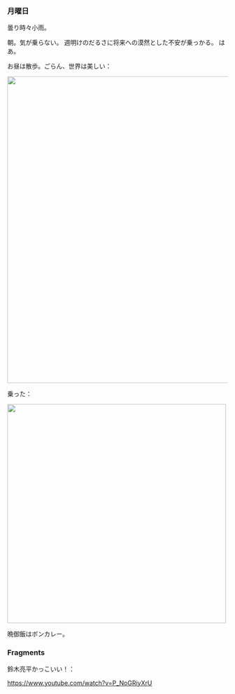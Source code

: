 ### 月曜日

曇り時々小雨。

朝。気が乗らない。
週明けのだるさに将来への漠然とした不安が乗っかる。
はあ。

お昼は散歩。ごらん、世界は美しい：

<img src="https://i.imgur.com/sBt6E7R.jpg" width="700">

乗った：

<img src="https://i.imgur.com/O63roIt.jpg" width="500">

晩御飯はボンカレー。

### Fragments

鈴木亮平かっこいい！：

https://www.youtube.com/watch?v=P_NoGRiyXrU